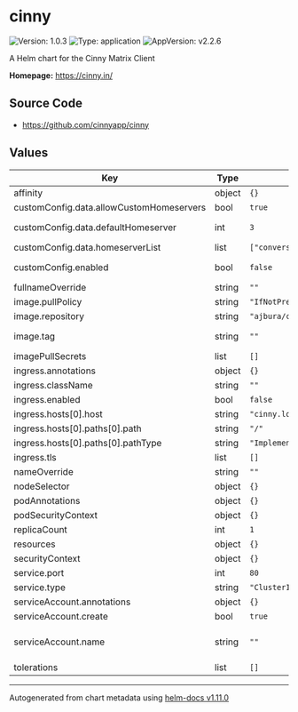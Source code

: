 # cinny

![Version: 1.0.3](https://img.shields.io/badge/Version-1.0.3-informational?style=flat-square) ![Type: application](https://img.shields.io/badge/Type-application-informational?style=flat-square) ![AppVersion: v2.2.6](https://img.shields.io/badge/AppVersion-v2.2.6-informational?style=flat-square)

A Helm chart for the Cinny Matrix Client

**Homepage:** <https://cinny.in/>

## Source Code

* <https://github.com/cinnyapp/cinny>

## Values

| Key | Type | Default | Description |
|-----|------|---------|-------------|
| affinity | object | `{}` |  |
| customConfig.data.allowCustomHomeservers | bool | `true` | Allow the user to enter a homeserver not in the list |
| customConfig.data.defaultHomeserver | int | `3` | Index (starting with 0) in homeserverList of the server to display by default |
| customConfig.data.homeserverList | list | `["converser.eu","envs.net","halogen.city","matrix.org","mozilla.org"]` | List of Matrix homeservers to display |
| customConfig.enabled | bool | `false` | Enable the use of a custom config.json - see https://github.com/cinnyapp/cinny/blob/dev/config.json |
| fullnameOverride | string | `""` |  |
| image.pullPolicy | string | `"IfNotPresent"` |  |
| image.repository | string | `"ajbura/cinny"` |  |
| image.tag | string | `""` | Overrides the image tag whose default is the chart appVersion. |
| imagePullSecrets | list | `[]` |  |
| ingress.annotations | object | `{}` |  |
| ingress.className | string | `""` |  |
| ingress.enabled | bool | `false` |  |
| ingress.hosts[0].host | string | `"cinny.local"` |  |
| ingress.hosts[0].paths[0].path | string | `"/"` |  |
| ingress.hosts[0].paths[0].pathType | string | `"ImplementationSpecific"` |  |
| ingress.tls | list | `[]` |  |
| nameOverride | string | `""` |  |
| nodeSelector | object | `{}` |  |
| podAnnotations | object | `{}` |  |
| podSecurityContext | object | `{}` |  |
| replicaCount | int | `1` |  |
| resources | object | `{}` |  |
| securityContext | object | `{}` |  |
| service.port | int | `80` |  |
| service.type | string | `"ClusterIP"` |  |
| serviceAccount.annotations | object | `{}` | Annotations to add to the service account |
| serviceAccount.create | bool | `true` | Specifies whether a service account should be created |
| serviceAccount.name | string | `""` | The name of the service account to use. If not set and create is true, a name is generated using the fullname template |
| tolerations | list | `[]` |  |

----------------------------------------------
Autogenerated from chart metadata using [helm-docs v1.11.0](https://github.com/norwoodj/helm-docs/releases/v1.11.0)
